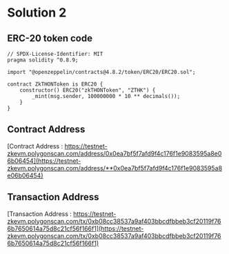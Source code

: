 # Solution 2

## ERC-20 token code 

```sol
// SPDX-License-Identifier: MIT
pragma solidity ^0.8.9;

import "@openzeppelin/contracts@4.8.2/token/ERC20/ERC20.sol";

contract ZkTHONToken is ERC20 {
    constructor() ERC20("zkTHONToken", "ZTHK") {
        _mint(msg.sender, 100000000 * 10 ** decimals());
    }
}
```

## Contract Address

[Contract Address : https://testnet-zkevm.polygonscan.com/address/0x0ea7bf5f7afd9f4c176f1e9083595a8e06b06454](https://testnet-zkevm.polygonscan.com/address/**0x0ea7bf5f7afd9f4c176f1e9083595a8e06b06454)

## Transaction Address

[Transaction Address : https://testnet-zkevm.polygonscan.com/tx/0xb08cc38537a9af403bbcdfbbeb3cf20119f766b7650614a75d8c21cf56f166f1](https://testnet-zkevm.polygonscan.com/tx/0xb08cc38537a9af403bbcdfbbeb3cf20119f766b7650614a75d8c21cf56f166f1)
